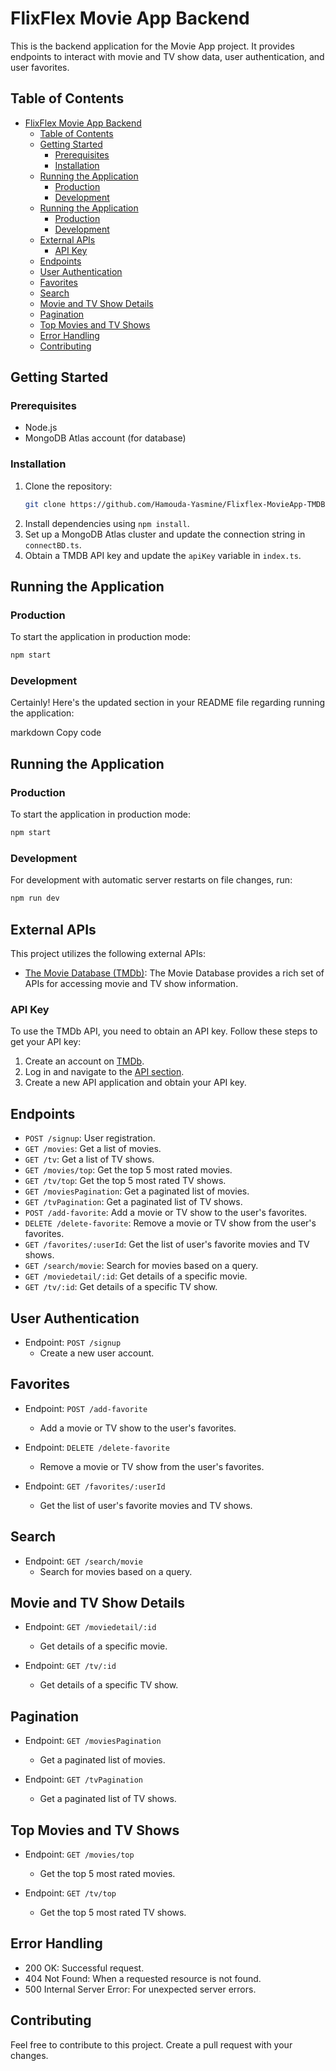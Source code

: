 





# FlixFlex Movie App Backend

This is the backend application for the Movie App project. It provides endpoints to interact with movie and TV show data, user authentication, and user favorites.

## Table of Contents
- [FlixFlex Movie App Backend](#flixflex-movie-app-backend)
  - [Table of Contents](#table-of-contents)
  - [Getting Started](#getting-started)
    - [Prerequisites](#prerequisites)
    - [Installation](#installation)
  - [Running the Application](#running-the-application)
    - [Production](#production)
    - [Development](#development)
  - [Running the Application](#running-the-application-1)
    - [Production](#production-1)
    - [Development](#development-1)
  - [External APIs](#external-apis)
    - [API Key](#api-key)
  - [Endpoints](#endpoints)
  - [User Authentication](#user-authentication)
  - [Favorites](#favorites)
  - [Search](#search)
  - [Movie and TV Show Details](#movie-and-tv-show-details)
  - [Pagination](#pagination)
  - [Top Movies and TV Shows](#top-movies-and-tv-shows)
  - [Error Handling](#error-handling)
  - [Contributing](#contributing)
 

## Getting Started

### Prerequisites
- Node.js
- MongoDB Atlas account (for database)

### Installation
1. Clone the repository:
     ```bash
   git clone https://github.com/Hamouda-Yasmine/Flixflex-MovieApp-TMDBApi-nodejs-express-MongoBD.git
2. Install dependencies using `npm install`.
3. Set up a MongoDB Atlas cluster and update the connection string in `connectBD.ts`.
4. Obtain a TMDB API key and update the `apiKey` variable in `index.ts`.
## Running the Application

  ### Production

To start the application in production mode:

```bash 
npm start
```
### Development

Certainly! Here's the updated section in your README file regarding running the application:

markdown
Copy code
## Running the Application

### Production

To start the application in production mode:

```bash
npm start
```
### Development
For development with automatic server restarts on file changes, run:
```bash
npm run dev
```
## External APIs

This project utilizes the following external APIs:

- [The Movie Database (TMDb)](https://www.themoviedb.org/documentation/api): The Movie Database provides a rich set of APIs for accessing movie and TV show information.

### API Key

To use the TMDb API, you need to obtain an API key. Follow these steps to get your API key:

1. Create an account on [TMDb](https://www.themoviedb.org/).
2. Log in and navigate to the [API section](https://www.themoviedb.org/settings/api).
3. Create a new API application and obtain your API key.
## Endpoints

- `POST /signup`: User registration.
- `GET /movies`: Get a list of movies.
- `GET /tv`: Get a list of TV shows.
- `GET /movies/top`: Get the top 5 most rated movies.
- `GET /tv/top`: Get the top 5 most rated TV shows.
- `GET /moviesPagination`: Get a paginated list of movies.
- `GET /tvPagination`: Get a paginated list of TV shows.
- `POST /add-favorite`: Add a movie or TV show to the user's favorites.
- `DELETE /delete-favorite`: Remove a movie or TV show from the user's favorites.
- `GET /favorites/:userId`: Get the list of user's favorite movies and TV shows.
- `GET /search/movie`: Search for movies based on a query.
- `GET /moviedetail/:id`: Get details of a specific movie.
- `GET /tv/:id`: Get details of a specific TV show.

## User Authentication

- Endpoint: `POST /signup`
  - Create a new user account.

## Favorites

- Endpoint: `POST /add-favorite`
  - Add a movie or TV show to the user's favorites.

- Endpoint: `DELETE /delete-favorite`
  - Remove a movie or TV show from the user's favorites.

- Endpoint: `GET /favorites/:userId`
  - Get the list of user's favorite movies and TV shows.

## Search

- Endpoint: `GET /search/movie`
  - Search for movies based on a query.

## Movie and TV Show Details

- Endpoint: `GET /moviedetail/:id`
  - Get details of a specific movie.

- Endpoint: `GET /tv/:id`
  - Get details of a specific TV show.

## Pagination

- Endpoint: `GET /moviesPagination`
  - Get a paginated list of movies.

- Endpoint: `GET /tvPagination`
  - Get a paginated list of TV shows.

## Top Movies and TV Shows

- Endpoint: `GET /movies/top`
  - Get the top 5 most rated movies.

- Endpoint: `GET /tv/top`
  - Get the top 5 most rated TV shows.

## Error Handling
- 200 OK: Successful request.
- 404 Not Found: When a requested resource is not found.
- 500 Internal Server Error: For unexpected server errors.

## Contributing

Feel free to contribute to this project. Create a pull request with your changes.


